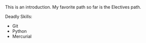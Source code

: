 This is an introduction.
My favorite path so far is the Electives path.

Deadly Skills:

* Git
* Python
* Mercurial
